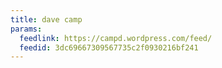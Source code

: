 ```yaml
---
title: dave camp
params:
  feedlink: https://campd.wordpress.com/feed/
  feedid: 3dc69667309567735c2f0930216bf241
---
```

